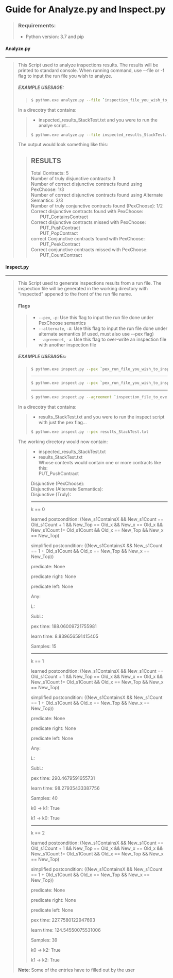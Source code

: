 # Guide for Analyze.py and Inspect.py

> ### Requirements:
> - Python version: 3.7 and pip

#### Analyze.py
---
> This Script used to analyze inspections results.
> The results will be printed to standard console.
> When running command, use --file or -f flag to input the run file you wish to analyze.
> ##### EXAMPLE USESAGE:
>> ```sh
>> $ python.exe analyze.py --file `inspection_file_you_wish_to_analyze.txt`
>> ```
> In a direcotry that contains:
>> - inspected_results_StackTest.txt
> and you were to run the analye script...
>> ```sh
>> $ python.exe analyze.py --file inspected_results_StackTest.txt
>> ```
> The output would look something like this:
>> RESULTS
>> ---
>> Total Contracts: 5 <br>
>> Number of truly disjunctive contracts: 3 <br>
>> Number of correct disjunctive contracts found using PexChoose: 1/3 <br>
>> Number of correct disjunctive contracts found using Alternate Semantics: 3/3 <br>
>> Number of truly conjunctive contracts found (PexChoose): 1/2 <br>
>> Correct disjunctive contracts found with PexChoose: <br>
>> &emsp;&emsp;PUT_ContainsContract <br>
>> Correct disjunctive contracts missed with PexChoose: <br>
>> &emsp;&emsp;PUT_PushContract <br>
>> &emsp;&emsp;PUT_PopContract <br>
>> correct Conjunctive contracts found with PexChoose: <br>
>> &emsp;&emsp;PUT_PeekContract <br>
>> Correct conjunctive contracts missed with PexChoose: <br>
>> &emsp;&emsp;PUT_CountContract

#### Inspect.py
---
> This Script used to generate inspections results from a run file.
> The inspection file will be generated in the working directory with "inspected" appened to the front of the run file name.
> #### Flags
>> * `--pex`, `-p`: Use this flag to input the run file done under PexChoose semantics
>> * `--alternate`, `-A`: Use this flag to input the run file done under alternate semantics (if used, must also use --pex flag)
>> * `--agreemnet`, `-a`: Use this flag to over-write an inspection file with another inspection file
> ##### EXAMPLE USESAGEs:
>> ```sh
>> $ python.exe inspect.py --pex `pex_run_file_you_wish_to_inspect.txt`
>> ```
>> ---
>> ```sh
>> $ python.exe inspect.py --pex `pex_run_file_you_wish_to_inspect.txt` --alternate `alternate_run_file_you_wish_to_inspect.txt`
>> ```
>> ---
>> ```sh
>> $ python.exe inspect.py --agreement `inspection_file_to_overwirte.txt` `inspection_file_to_write_from.txt`
>> ```
> In a direcotry that contains:
>> - results_StackTest.txt
> and you were to run the inspect script with just the pex flag...
>> ```sh
>> $ python.exe inspect.py --pex results_StackTest.txt
>> ```
> The working dircetory would now contain:
>> - inspected_results_StackTest.txt
>> - results_StackTest.txt <br>
> Whose contents would contain one or more contracts like this: <br>
>> PUT_PushContract
>>
>> Disjunctive (PexChoose): <br>
>> Disjunctive (Alternate Semantics): <br>
>> Disjunctive (Truly): <br>
>>
>> ---
>> k == 0
>>
>> learned postcondition: (New_s1ContainsX && New_s1Count == Old_s1Count + 1 && New_Top == Old_x && New_x == Old_x && New_s1Count != Old_s1Count && Old_x == New_Top && New_x == New_Top)
>>
>> simplified postcondition: ((New_s1ContainsX && New_s1Count == 1 + Old_s1Count && Old_x == New_Top && New_x == New_Top))
>>
>> predicate: None
>> 
>> predicate right: None
>> 
>> predicate left: None
>> 
>> Any:
>>
>> L:
>>
>> SubL:
>>
>> pex time: 188.06009721755981
>>
>> learn time: 8.839656591415405
>> 
>> Samples: 15
>>
>> ---
>> k == 1
>> 
>> learned postcondition: (New_s1ContainsX && New_s1Count == Old_s1Count + 1 && New_Top == Old_x && New_x == Old_x && New_s1Count != Old_s1Count && Old_x == New_Top && New_x == New_Top)
>>
>> simplified postcondition: ((New_s1ContainsX && New_s1Count == 1 + Old_s1Count && Old_x == New_Top && New_x == New_Top))
>>
>> predicate: None
>>
>> predicate right: None
>>
>> predicate left: None
>>
>> Any:
>>
>> L:
>>
>> SubL:
>>
>> pex time: 290.4679591655731
>>
>> learn time: 98.27935433387756
>>
>> Samples: 40
>>
>> k0 -> k1: True
>> 
>> k1 -> k0: True
>>
>> ---
>> k == 2
>>
>> learned postcondition: (New_s1ContainsX && New_s1Count == Old_s1Count + 1 && New_Top == Old_x && New_x == Old_x && New_s1Count != Old_s1Count && Old_x == New_Top && New_x == New_Top)
>>
>> simplified postcondition: ((New_s1ContainsX && New_s1Count == 1 + Old_s1Count && Old_x == New_Top && New_x == New_Top))
>> 
>> predicate: None
>>
>> predicate right: None
>> 
>> predicate left: None
>>
>> pex time: 227.7580122947693
>>
>> learn time: 124.54550075531006
>>
>> Samples: 39
>> 
>> k0 -> k2: True
>>
>> k1 -> k2: True
>
> <strong>Note</strong>: Some of the entries have to filled out by the user